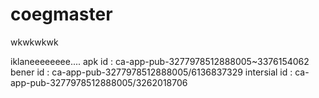 # coegmaster
wkwkwkwk


iklaneeeeeeee....
apk id : ca-app-pub-3277978512888005~3376154062
bener id : ca-app-pub-3277978512888005/6136837329
intersial id : ca-app-pub-3277978512888005/3262018706
